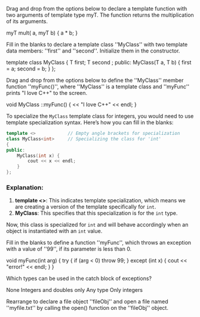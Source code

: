 Drag and drop from the options below to declare a template function with two arguments of template type myT. The function returns the multiplication of its arguments.

<class myT>
myT mult(
a, myT b)
{
a * b;
}

Fill in the blanks to declare a template class ''MyClass'' with two template data members: ''first'' and ''second''. Initialize them in the constructor.

template
 <class T>
class
 MyClass
{
T first;
T 
second
;
public:
 MyClass(T a, T b) {
  first = a;
  second = b;
 }
};

Drag and drop from the options below to define the ''MyClass'' member function ''myFunc()'', where ''MyClass'' is a template class and ''myFunc'' prints "I love C++" to the screen.

<class T>
void MyClass
::myFunc()
{
<< "I love C++" << endl;
}

To specialize the `MyClass` template class for integers, you would need to use template specialization syntax. Here’s how you can fill in the blanks:

```cpp
template <>            // Empty angle brackets for specialization
class MyClass<int>     // Specializing the class for 'int'
{
public:
    MyClass(int x) {
        cout << x << endl;
    }
};
```

### Explanation:
1. **template <>**: This indicates template specialization, which means we are creating a version of the template specifically for `int`.
2. **MyClass<int>**: This specifies that this specialization is for the `int` type.

Now, this class is specialized for `int` and will behave accordingly when an object is instantiated with an `int` value.

Fill in the blanks to define a function ''myFunc'', which throws an exception with a value of ''99'', if its parameter is less than 0.

void myFunc(int arg)
{
try
 {
 if (arg < 0) 
throw
 99;
} 
except
 (int x) {
 cout << "error!" << endl;
 }
}

Which types can be used in the catch block of exceptions?

None
Integers and doubles only
Any type
Only integers

Rearrange to declare a file object ''fileObj'' and open a file named ''myfile.txt'' by calling the open() function on the ''fileObj'' object.

